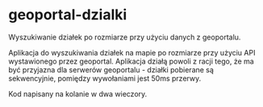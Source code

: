 # geoportal-dzialki
Wyszukiwanie działek po rozmiarze przy użyciu danych z geoportalu.

Aplikacja do wyszukiwania działek na mapie po rozmiarze przy użyciu API wystawionego przez geoportal. Aplikacja działą powoli z racji tego, że ma być przyjazna dla serwerów geoportalu - działki pobierane są sekwencyjnie, pomiędzy wywołaniami jest 50ms przerwy.

Kod napisany na kolanie w dwa wieczory.
